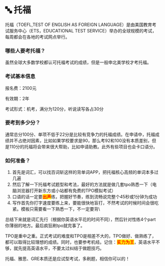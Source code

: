 # 🔤 托福

&#x20;   托福（TOEFL,TEST OF ENGLISH AS FOREIGN LANGUAGE）是由美国教育考试服务中心（ETS，EDUCATIONAL TEST SERVICE）举办的全球规模的考试，每周都会在各地的考试网点举行。

### 哪些人要考托福？

虽然全球大多数学校都认可托福考试的成绩，但是一般申北美学校才考托福。

### 考试基本信息

报名费：2100元

有效期：2年

考试形式：机考，满分为120分，听说读写各占30分

### 要考到多少分？

通常总分100分、单项不低于22分是比较有竞争力的托福成绩。在申请中，托福成绩并不占绝对因素，比如如果学校要求是90，那么考92和100没有本质差别，但是110分的托福将会带来很大帮助，比如申请助教。此外有些项目也会卡口语分。

### 如何准备？

1. 首先是词汇，可以找百词斩这样的背单词APP，把托福核心高频的单词本多过几遍
2. 然后了解一下托福考试题型和考法，最好的方法就是做几套tpo熟悉一下（电脑浏览器打开新东方或小站都有免费的TPO模拟考试）
3. 口语的话一定要<mark style="color:red;">**出声**</mark>练，把握好节奏，练到流畅说完整个45秒或1分钟为成功
4. 写作首先你打字速度要练上来，要能很快地盲打，不然考试的时候时间会很吃紧。模板只需要看一下熟悉一下，不一定要背\


总结下来就是词汇先行（根据你英语水平花的时间不同），然后针对性练4个part你薄弱的地方。最后疯狂刷tpo就完事了。

TPO是重中之重。正式考试的难度和TPO是相差不大的，TPO做好、做熟练了，都可以取得比较理想的成绩。同时，也要参考机经。记住：<mark style="color:red;">**实力为王**</mark>，英语水平不够，就先提高英语水平，不要太过纠结于做题技巧。

托福、雅思、GRE本质还是应试型考试，多刷题，相信你可以的！
